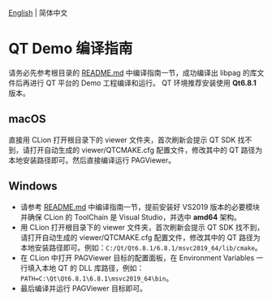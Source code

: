 [English](./README.md) | 简体中文

# QT Demo 编译指南

请务必先参考根目录的 [README.md](./../README.zh_CN.md) 中编译指南一节，成功编译出 libpag 的库文件后再进行 QT 平台的 Demo 工程编译和运行。
QT 环境推荐安装使用 **Qt6.8.1** 版本。

## macOS

直接用 CLion 打开根目录下的 viewer 文件夹，首次刷新会提示 QT SDK 找不到，请打开自动生成的 viewer/QTCMAKE.cfg 配置文件，修改其中的 QT 路径为本地安装路径即可。然后直接编译运行 PAGViewer。

## Windows

- 请参考 [README.md](./../README.zh_CN.md) 中编译指南一节，提前安装好 VS2019 版本的必要模块并确保 CLion 的 ToolChain 是 Visual Studio，并选中 **amd64** 架构。
- 用 CLion 打开根目录下的 viewer 文件夹，首次刷新会提示 QT SDK 找不到，请打开自动生成的 viewer/QTCMAKE.cfg 配置文件，修改其中的 QT 路径为本地安装路径即可。例如：`C:/Qt/Qt6.8.1/6.8.1/msvc2019_64/lib/cmake`。
- 在 CLion 中打开 PAGViewer 目标的配置面板，在 Environment Variables 一行填入本地 QT 的 DLL 库路径，例如：`PATH=C:\Qt\Qt6.8.1\6.8.1\msvc2019_64\bin`。
- 最后编译并运行 PAGViewer 目标即可。




